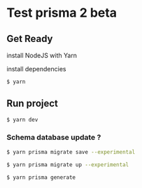 # Test prisma 2 beta

## Get Ready

install NodeJS with Yarn

install dependencies

```bash
$ yarn
```

## Run project

```bash
$ yarn dev
```

### Schema database update ?

```bash
$ yarn prisma migrate save --experimental

$ yarn prisma migrate up --experimental

$ yarn prisma generate
```
